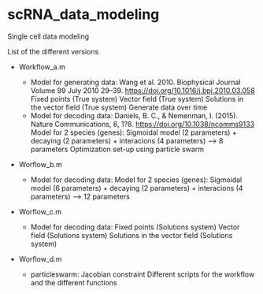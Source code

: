 # scRNA_data_modeling
Single cell data modeling

List of the different versions

- Workflow_a.m
    * Model for generating data: Wang et al. 2010. Biophysical Journal Volume 99 July 2010 29–39. https://doi.org/10.1016/j.bpj.2010.03.058
    Fixed points (True system)
    Vector field (True system)
    Solutions in the vector field (True system)
    Generate data over time 
    * Model for decoding data: Daniels, B. C., & Nemenman, I. (2015). Nature Communications, 6, 1?8. https://doi.org/10.1038/ncomms9133
    Model for 2 species (genes): Sigmoidal model (2 parameters) + decaying (2 parameters) + interacions (4 parameters) --> 8 parameters
    Optimization set-up using particle swarm 
    
- Worflow_b.m
    * Model for decoding data: 
    Model for 2 species (genes): Sigmoidal model (6 parameters) + decaying (2 parameters) + interacions (4 parameters) --> 12 parameters

    
- Worflow_c.m
    * Model for decoding data: 
    Fixed points (Solutions system)
    Vector field (Solutions system)
    Solutions in the vector field (Solutions system)
    
- Worflow_d.m
    * particleswarm: 
    Jacobian constraint
    Different scripts for the workflow and the different functions